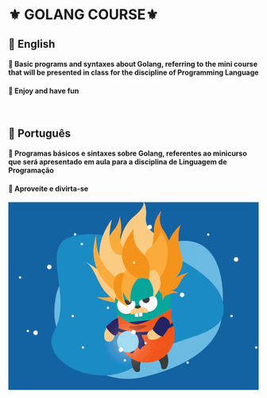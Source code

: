 <h1>⚜️ GOLANG COURSE⚜️</h1>
<h2>🔹 English</h2>
<h4>🔹 Basic programs and syntaxes about Golang, referring to the mini course that will be presented in class for the discipline of Programming Language </h4>
<h4>🔹 Enjoy and have fun </h4><br>
<h2>🔹 Português</h2>
<h4>🔹 Programas básicos e sintaxes sobre Golang, referentes ao minicurso que será apresentado em aula para a disciplina de Linguagem de Programação  </h4>
<h4>🔹 Aproveite e divirta-se</h4>
<img src ="ezgif.com-resize__3_.gif"> 

